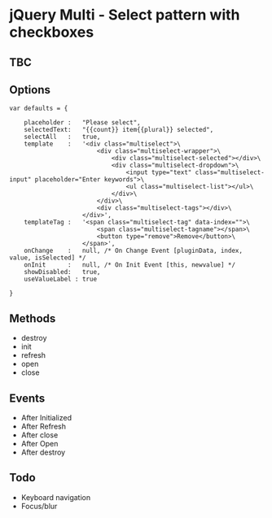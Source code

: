 # jQuery Multi - Select pattern with checkboxes 

## TBC


## Options

    var defaults = {

        placeholder :   "Please select",
        selectedText:   "{{count}} item{{plural}} selected",
        selectAll   :   true,
        template    :   '<div class="multiselect">\
                            <div class="multiselect-wrapper">\
                                <div class="multiselect-selected"></div>\
                                <div class="multiselect-dropdown">\
                                    <input type="text" class="multiselect-input" placeholder="Enter keywords">\
                                    <ul class="multiselect-list"></ul>\
                                </div>\
                            </div>\
                            <div class="multiselect-tags"></div>\
                        </div>',
        templateTag :   '<span class="multiselect-tag" data-index="">\
                            <span class="multiselect-tagname"></span>\
                            <button type="remove">Remove</button>\
                        </span>',
        onChange    :   null, /* On Change Event [pluginData, index, value, isSelected] */
        onInit      :   null, /* On Init Event [this, newvalue] */
        showDisabled:   true,
        useValueLabel : true

    }


## Methods

* destroy
* init
* refresh
* open
* close

## Events

* After Initialized
* After Refresh
* After close
* After Open
* After destroy

## Todo

* Keyboard navigation
* Focus/blur